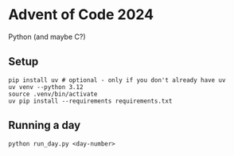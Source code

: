 # Advent of Code 2024

Python (and maybe C?)

## Setup

```
pip install uv # optional - only if you don't already have uv
uv venv --python 3.12
source .venv/bin/activate
uv pip install --requirements requirements.txt
```

## Running a day

```
python run_day.py <day-number>
```
